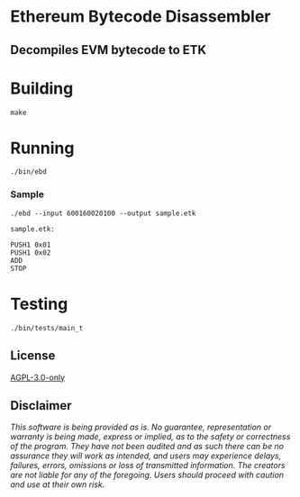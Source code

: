 # Ethereum Bytecode Disassembler

## Decompiles EVM bytecode to ETK

# Building
```
make
```

# Running
```
./bin/ebd
```

### Sample
```
./ebd --input 600160020100 --output sample.etk

sample.etk:

PUSH1 0x01
PUSH1 0x02
ADD
STOP
```

# Testing
```
./bin/tests/main_t
```

## License

[AGPL-3.0-only](https://github.com/abrandec/vision_evm/blob/master/LICENSE)

## Disclaimer

_This software is being provided as is. No guarantee, representation or warranty is being made, express or implied, as to the safety or correctness of the program. They have not been audited and as such there can be no assurance they will work as intended, and users may experience delays, failures, errors, omissions or loss of transmitted information. The creators are not liable for any of the foregoing. Users should proceed with caution and use at their own risk._